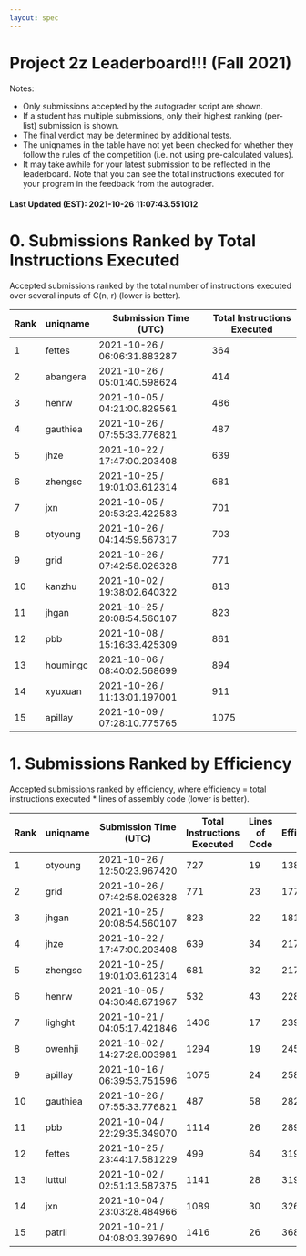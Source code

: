 ```yaml
---
layout: spec
---
```


Project 2z Leaderboard!!! (Fall 2021)
==============================
Notes:
- Only submissions accepted by the autograder script are shown.
- If a student has multiple submissions, only their highest ranking (per-list) submission is shown.
- The final verdict may be determined by additional tests.
- The uniqnames in the table have not yet been checked for whether they follow the rules of the competition (i.e. not using pre-calculated values).
- It may take awhile for your latest submission to be reflected in the leaderboard. Note that you can see the total instructions executed for your program in the feedback from the autograder.


#### Last Updated (EST): 2021-10-26 11:07:43.551012

# 0. Submissions Ranked by Total Instructions Executed
Accepted submissions ranked by the total number of instructions executed over several inputs of C(n, r) (lower is better).

| Rank  | uniqname | Submission Time (UTC) | Total Instructions Executed |
|---|---|---|---|
| 1 | fettes | 2021-10-26 / 06:06:31.883287 | 364 |
| 2 | abangera | 2021-10-26 / 05:01:40.598624 | 414 |
| 3 | henrw | 2021-10-05 / 04:21:00.829561 | 486 |
| 4 | gauthiea | 2021-10-26 / 07:55:33.776821 | 487 |
| 5 | jhze | 2021-10-22 / 17:47:00.203408 | 639 |
| 6 | zhengsc | 2021-10-25 / 19:01:03.612314 | 681 |
| 7 | jxn | 2021-10-05 / 20:53:23.422583 | 701 |
| 8 | otyoung | 2021-10-26 / 04:14:59.567317 | 703 |
| 9 | grid | 2021-10-26 / 07:42:58.026328 | 771 |
| 10 | kanzhu | 2021-10-02 / 19:38:02.640322 | 813 |
| 11 | jhgan | 2021-10-25 / 20:08:54.560107 | 823 |
| 12 | pbb | 2021-10-08 / 15:16:33.425309 | 861 |
| 13 | houmingc | 2021-10-06 / 08:40:02.568699 | 894 |
| 14 | xyuxuan | 2021-10-26 / 11:13:01.197001 | 911 |
| 15 | apillay | 2021-10-09 / 07:28:10.775765 | 1075 |


# 1. Submissions Ranked by Efficiency
Accepted submissions ranked by efficiency, where efficiency = total instructions executed * lines of assembly code (lower is better).

| Rank  | uniqname | Submission Time (UTC) | Total Instructions Executed |Lines of Code | Efficiency |
|---|---|---|---|---|---|
| 1 | otyoung | 2021-10-26 / 12:50:23.967420 | 727 | 19 | 13813 |
| 2 | grid | 2021-10-26 / 07:42:58.026328 | 771 | 23 | 17733 |
| 3 | jhgan | 2021-10-25 / 20:08:54.560107 | 823 | 22 | 18106 |
| 4 | jhze | 2021-10-22 / 17:47:00.203408 | 639 | 34 | 21726 |
| 5 | zhengsc | 2021-10-25 / 19:01:03.612314 | 681 | 32 | 21792 |
| 6 | henrw | 2021-10-05 / 04:30:48.671967 | 532 | 43 | 22876 |
| 7 | lighght | 2021-10-21 / 04:05:17.421846 | 1406 | 17 | 23902 |
| 8 | owenhji | 2021-10-02 / 14:27:28.003981 | 1294 | 19 | 24586 |
| 9 | apillay | 2021-10-16 / 06:39:53.751596 | 1075 | 24 | 25800 |
| 10 | gauthiea | 2021-10-26 / 07:55:33.776821 | 487 | 58 | 28246 |
| 11 | pbb | 2021-10-04 / 22:29:35.349070 | 1114 | 26 | 28964 |
| 12 | fettes | 2021-10-25 / 23:44:17.581229 | 499 | 64 | 31936 |
| 13 | luttul | 2021-10-02 / 02:51:13.587375 | 1141 | 28 | 31948 |
| 14 | jxn | 2021-10-04 / 23:03:28.484966 | 1089 | 30 | 32670 |
| 15 | patrli | 2021-10-21 / 04:08:03.397690 | 1416 | 26 | 36816 |

